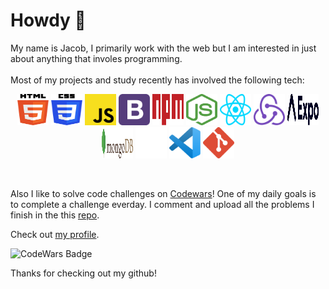 # Howdy 👋

My name is Jacob, I primarily work with the web but I am interested in just about anything that involes programming.  
<br>
Most of my projects and study recently has involved the following tech:

<p align="center">
<img src="icons\html-5.svg" width="50" height="50">
<img src="icons\css-3.svg" width="50" height="50">
<img src="icons\javascript.svg" width="50" height="50">
<img src="icons\bootstrap.svg" width="50" height="50">
<img src="icons\npm.svg" width="50" height="50">
<img src="icons\nodejs-icon.svg" width="50" height="50">
<img src="icons\react.svg" width="50" height="50">
<img src="icons\redux.svg" width="50" height="50">
<img src="icons\expo.svg" width="50" height="50">
<img src="icons\mongodb.svg" width="50" height="50">
<img src="icons\express.svg" width="50" height="50">
<img src="icons\visual-studio-code.svg" width="50" height="50">
<img src="icons\git-icon.svg" width="50" height="50">
</p>  

<br>

Also I like to solve code challenges on [Codewars](https://www.codewars.com)! One of my daily goals is to complete a challenge everday. I comment and upload all the problems I finish in the this [repo](https://github.com/JacobMooney/javascript-practice-problems).

Check out [my profile](https://www.codewars.com/users/Flare430).

![CodeWars Badge](https://www.codewars.com/users/Flare430/badges/large)

Thanks for checking out my github!
